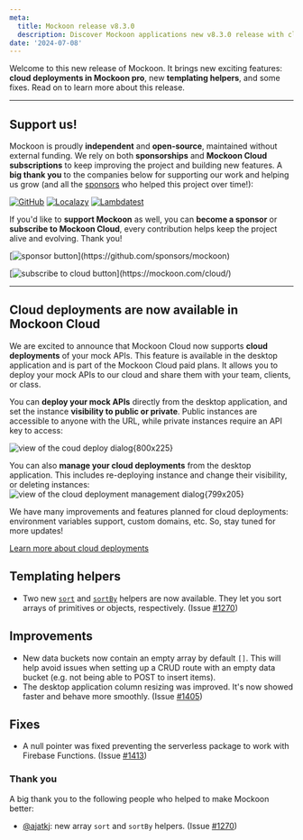 ```yaml
---
meta:
  title: Mockoon release v8.3.0
  description: Discover Mockoon applications new v8.3.0 release with cloud deployments in Mockoon pro, new templating helpers, and some fixes
date: '2024-07-08'
---
```


Welcome to this new release of Mockoon. It brings new exciting features: **cloud deployments in Mockoon pro**, new **templating helpers**, and some fixes.
Read on to learn more about this release.

---

## Support us!

Mockoon is proudly **independent** and **open-source**, maintained without external funding. We rely on both **sponsorships** and **Mockoon Cloud subscriptions** to keep improving the project and building new features. A **big thank you** to the companies below for supporting our work and helping us grow (and all the [sponsors](https://github.com/mockoon/mockoon/blob/main/backers.md) who helped this project over time!):

[![GitHub](https://mockoon.com/images/sponsors/github.png)](https://github.blog/2023-04-12-github-accelerator-our-first-cohort-and-whats-next/)
[![Localazy](https://mockoon.com/images/sponsors/localazy.png)](https://localazy.com/register?ref=a9CiDC61gOac-azO)
[![Lambdatest](https://mockoon.com/images/sponsors/lambdatest.png)](https://www.lambdatest.com/)

If you'd like to **support Mockoon** as well, you can **become a sponsor** or **subscribe to Mockoon Cloud**, every contribution helps keep the project alive and evolving. Thank you!

[![sponsor button](https://mockoon.com/images/sponsor-btn-250.png?)](https://github.com/sponsors/mockoon)

[![subscribe to cloud button](https://mockoon.com/images/cloud-btn-250.png?)](https://mockoon.com/cloud/)

---

## Cloud deployments are now available in Mockoon Cloud

We are excited to announce that Mockoon Cloud now supports **cloud deployments** of your mock APIs. This feature is available in the desktop application and is part of the Mockoon Cloud paid plans. It allows you to deploy your mock APIs to our cloud and share them with your team, clients, or class.

You can **deploy your mock APIs** directly from the desktop application, and set the instance **visibility to public or private**. Public instances are accessible to anyone with the URL, while private instances require an API key to access:

![view of the coud deploy dialog{800x225}](/images/releases/8.3.0/deploy-environment-dialog.png)

You can also **manage your cloud deployments** from the desktop application. This includes re-deploying instance and change their visibility, or deleting instances:
![view of the cloud deployment management dialog{799x205}](/images/releases/8.3.0/deploy-environment-management-dialog.png)

We have many improvements and features planned for cloud deployments: environment variables support, custom domains, etc. So, stay tuned for more updates!

[Learn more about cloud deployments](https://mockoon.com/cloud/docs/api-mock-cloud-deployments/)

## Templating helpers

- Two new [`sort`](https://mockoon.com/docs/latest/templating/mockoon-helpers/#sort) and [`sortBy`](https://mockoon.com/docs/latest/templating/mockoon-helpers/#sortby) helpers are now available. They let you sort arrays of primitives or objects, respectively. (Issue [#1270](https://github.com/mockoon/mockoon/issues/1270))

## Improvements

- New data buckets now contain an empty array by default `[]`. This will help avoid issues when setting up a CRUD route with an empty data bucket (e.g. not being able to POST to insert items).
- The desktop application column resizing was improved. It's now showed faster and behave more smoothly. (Issue [#1405](https://github.com/mockoon/mockoon/issues/1405))

## Fixes

- A null pointer was fixed preventing the serverless package to work with Firebase Functions. (Issue [#1413](https://github.com/mockoon/mockoon/issues/1413))

### Thank you

A big thank you to the following people who helped to make Mockoon better:

- [@ajatkj](https://github.com/ajatkj): new array `sort` and `sortBy` helpers. (Issue [#1270](https://github.com/mockoon/mockoon/issues/1270))
